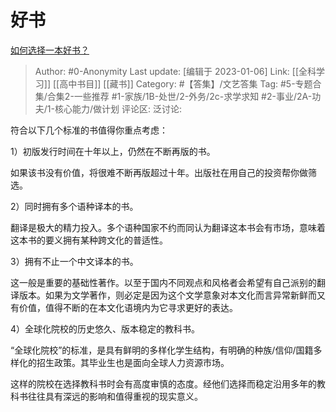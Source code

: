 # 好书
[如何选择一本好书？](https://www.zhihu.com/question/25498290/answer/573726231)

> Author: #0-Anonymity
> Last update: [编辑于 2023-01-06]
> Link: [[全科学习]] [[高中书目]] [[藏书]]
> Category: #【答集】/文艺答集
> Tag: #5-专题合集/合集2-一些推荐 #1-家族/1B-处世/2-外务/2c-求学求知 #2-事业/2A-功夫/1-核心能力/做计划
> 评论区:
> 泛讨论:

符合以下几个标准的书值得你重点考虑：

1）初版发行时间在十年以上，仍然在不断再版的书。

如果该书没有价值，将很难不断再版超过十年。出版社在用自己的投资帮你做筛选。


2）同时拥有多个语种译本的书。

翻译是极大的精力投入。多个语种国家不约而同认为翻译这本书会有市场，意味着这本书的要义拥有某种跨文化的普适性。


3）拥有不止一个中文译本的书。

这一般是重要的基础性著作。以至于国内不同观点和风格者会希望有自己派别的翻译版本。如果为文学著作，则必定是因为这个文学意象对本文化而言异常新鲜而又有价值，值得不断的在本文化语境内为它寻求更好的表达。


4）全球化院校的历史悠久、版本稳定的教科书。

“全球化院校”的标准，是具有鲜明的多样化学生结构，有明确的种族/信仰/国籍多样化的招生政策。其毕业生也是面向全球人力资源市场。

这样的院校在选择教科书时会有高度审慎的态度。经他们选择而稳定沿用多年的教科书往往具有深远的影响和值得重视的现实意义。
